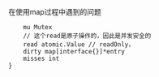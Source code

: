 在使用map过程中遇到的问题
```type Map struct {
	mu Mutex
	// 这个read是原子操作的，因此是并发安全的
	read atomic.Value // readOnly， 
	dirty map[interface{}]*entry
	misses int
}

```
